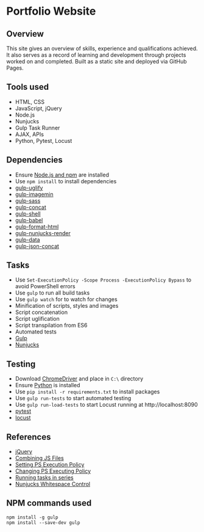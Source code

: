 # Portfolio Website

## Overview

This site gives an overview of skills, experience and qualifications achieved. It also serves as a record of learning and development through projects worked on and completed. Built as a static site and deployed via GitHub Pages.

## Tools used

* HTML, CSS
* JavaScript, jQuery
* Node.js
* Nunjucks
* Gulp Task Runner
* AJAX, APIs
* Python, Pytest, Locust

## Dependencies

* Ensure [Node.js and npm](https://nodejs.org/en/download/) are installed
* Use `npm install` to install dependencies
* [gulp-uglify](https://www.npmjs.com/package/gulp-uglify-es)
* [gulp-imagemin](https://www.npmjs.com/package/gulp-imagemin)
* [gulp-sass](https://www.npmjs.com/package/gulp-sass)
* [gulp-concat](https://www.npmjs.com/package/gulp-concat)
* [gulp-shell](https://www.npmjs.com/package/gulp-shell)
* [gulp-babel](https://www.npmjs.com/package/gulp-babel)
* [gulp-format-html](https://www.npmjs.com/package/gulp-format-html)
* [gulp-nunjucks-render](https://www.npmjs.com/package/gulp-nunjucks-render)
* [gulp-data](https://www.npmjs.com/package/gulp-data)
* [gulp-json-concat](https://www.npmjs.com/package/gulp-json-concat)

## Tasks

* Use `Set-ExecutionPolicy -Scope Process -ExecutionPolicy Bypass` to avoid PowerShell errors
* Use `gulp` to run all build tasks
* Use `gulp watch` for to watch for changes
* Minification of scripts, styles and images
* Script concatenation 
* Script uglification
* Script transpilation from ES6
* Automated tests
* [Gulp](https://gulpjs.com/)
* [Nunjucks](https://zellwk.com/blog/nunjucks-with-gulp/)

## Testing

* Download [ChromeDriver](https://chromedriver.chromium.org/downloads) and place in `C:\` directory
* Ensure [Python](https://www.python.org/downloads/) is installed
* Use `pip install -r requirements.txt` to install packages
* Use `gulp run-tests` to start automated testing
* Use `gulp run-load-tests` to start Locust running at http://localhost:8090
* [pytest](https://docs.pytest.org/en/latest/)
* [locust](https://docs.locust.io/en/stable/)

## References

* [jQuery](https://jquery.com/)
* [Combining JS Files](https://stackoverflow.com/questions/8410298/one-js-file-for-multiple-pages)
* [Setting PS Execution Policy](https://medium.com/@caiomsouza/fix-for-powershell-script-not-digitally-signed-69f0ed518715)
* [Changing PS Executing Policy](https://stackoverflow.com/questions/57673913/vsc-powershell-after-npm-updating-packages-ps1-cannot-be-loaded-because-runnin)
* [Running tasks in series](https://github.com/gulpjs/gulp/blob/master/docs/recipes/running-tasks-in-series.md)
* [Nunjucks Whitespace Control](https://mozilla.github.io/nunjucks/templating.html#whitespace-control)

## NPM commands used

```
npm install -g gulp
npm install --save-dev gulp
```
